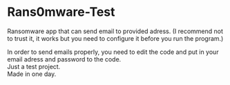 # Rans0mware-Test
Ransomware app that can send email to provided adress. (I recommend not to trust it, it works but you need to configure it before you run the program.) <br />

In order to send emails properly, you need to edit the code and put in your email adress and password to the code.<br />
Just a test project. <br />
Made in one day.
